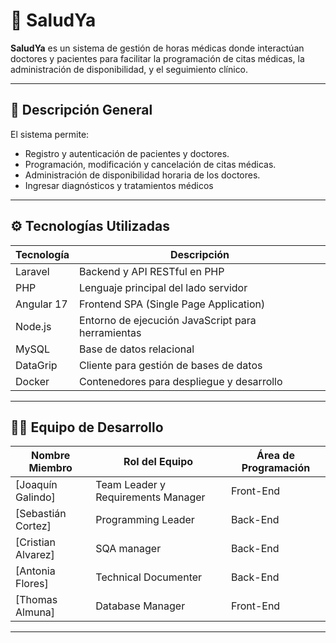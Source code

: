 # 🏥 SaludYa

**SaludYa** es un sistema de gestión de horas médicas donde interactúan doctores y pacientes para facilitar la programación de citas médicas, la administración de disponibilidad, y el seguimiento clínico.

---

## 🧾 Descripción General

El sistema permite:
- Registro y autenticación de pacientes y doctores.
- Programación, modificación y cancelación de citas médicas.
- Administración de disponibilidad horaria de los doctores.
- Ingresar diagnósticos y tratamientos médicos

---

## ⚙️ Tecnologías Utilizadas

| Tecnología  | Descripción |
|-------------|-------------|
| Laravel     | Backend y API RESTful en PHP |
| PHP         | Lenguaje principal del lado servidor |
| Angular 17  | Frontend SPA (Single Page Application) |
| Node.js     | Entorno de ejecución JavaScript para herramientas |
| MySQL       | Base de datos relacional |
| DataGrip    | Cliente para gestión de bases de datos |
| Docker      | Contenedores para despliegue y desarrollo |

---

## 🧑‍💻 Equipo de Desarrollo

| Nombre Miembro     | Rol del Equipo         | Área de Programación |
|--------------------|------------------------|-----------------------|
| [Joaquín Galindo]  | Team Leader y Requirements Manager| Front-End|
| [Sebastián Cortez] | Programming Leader                | Back-End |
| [Cristian Alvarez] | SQA manager                       | Back-End |
| [Antonia Flores]   | Technical Documenter              | Back-End |
| [Thomas Almuna]    | Database Manager                  | Front-End|

---
